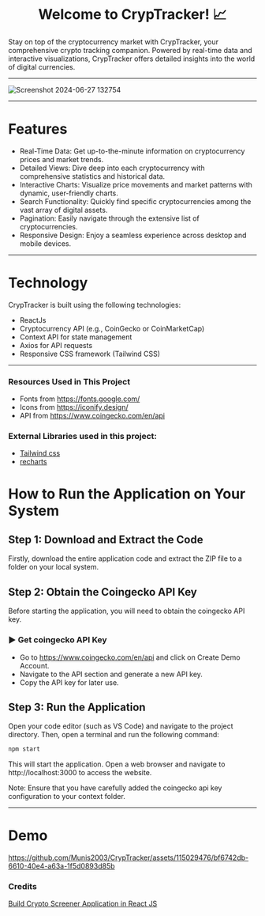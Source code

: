 
<h1 align="center">Welcome to CrypTracker! 📈</h1>
Stay on top of the cryptocurrency market with CrypTracker, your comprehensive crypto tracking companion. Powered by real-time data and interactive visualizations, CrypTracker offers detailed insights into the world of digital currencies.
<hr/>

![Screenshot 2024-06-27 132754](https://github.com/Munis2003/CrypTracker/assets/115029476/33468ecf-5701-4fa3-a044-3b2ba075467d)


<hr/>

# Features 

- Real-Time Data: Get up-to-the-minute information on cryptocurrency prices and market trends.
- Detailed Views: Dive deep into each cryptocurrency with comprehensive statistics and historical data.
- Interactive Charts: Visualize price movements and market patterns with dynamic, user-friendly charts.
- Search Functionality: Quickly find specific cryptocurrencies among the vast array of digital assets.
- Pagination: Easily navigate through the extensive list of cryptocurrencies.
- Responsive Design: Enjoy a seamless experience across desktop and mobile devices.
<hr/>

# Technology

CrypTracker is built using the following technologies:

- ReactJs
- Cryptocurrency API (e.g., CoinGecko or CoinMarketCap)
- Context API for state management
- Axios for API requests
- Responsive CSS framework (Tailwind CSS)

<hr/>

### Resources Used in This Project

- Fonts from https://fonts.google.com/ <br />
- Icons from https://iconify.design/ <br />
- API from https://www.coingecko.com/en/api <br />

### External Libraries used in this project:

- [Tailwind css](https://tailwindcss.com/) <br />
- [recharts](https://recharts.org/en-US/) <br />


# How to Run the Application on Your System

## Step 1: Download and Extract the Code

Firstly, download the entire application code and extract the ZIP file to a folder on your local system.

## Step 2: Obtain the Coingecko API Key

Before starting the application, you will need to obtain the coingecko API key.

### ▶️ Get coingecko API Key 

- Go to https://www.coingecko.com/en/api and click on Create Demo Account.
- Navigate to the API section and generate a new API key.
- Copy the API key for later use.

## Step 3: Run the Application

Open your code editor (such as VS Code) and navigate to the project directory. Then, open a terminal and run the following command:

```bash
npm start 
```
This will start the application. Open a web browser and navigate to http://localhost:3000 to access the website.

Note: Ensure that you have carefully added the coingecko api key configuration to your context folder.

<hr/>

# Demo 
https://github.com/Munis2003/CrypTracker/assets/115029476/bf6742db-6610-40e4-a63a-1f5d0893d85b

### Credits 

[Build Crypto Screener Application in React JS](https://devdreaming.com/videos/build-crypto-screener-app-with-react-tailwind-css)







